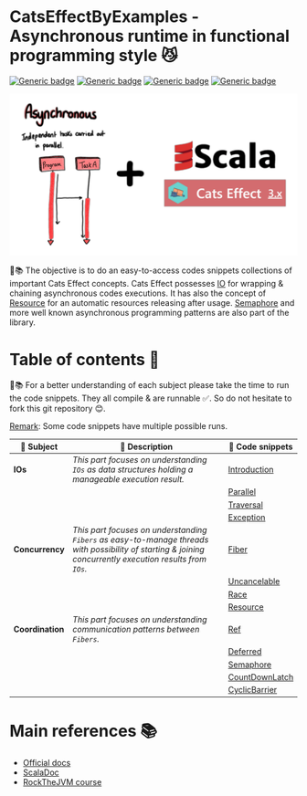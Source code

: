 # CatsEffectByExamples - Asynchronous runtime in functional programming style 😼

[![Generic badge](https://img.shields.io/badge/Scala-2.12.16-darkred.svg?style=plastic)](https://www.scala-lang.org/)
[![Generic badge](https://img.shields.io/badge/CatsEffect3-3.3.14-red.svg?style=plastic)](https://typelevel.org/cats-effect/)
[![Generic badge](https://img.shields.io/badge/SBT-1.6.2-blue.svg?style=plastic)](https://www.scala-sbt.org/)
[![Generic badge](https://img.shields.io/badge/OpenJDK-11-white.svg?style=plastic)](https://adoptium.net/)

![img.png](docs/front-img.jpg)

👾📚 The objective is to do an easy-to-access codes snippets collections of important Cats Effect concepts.
Cats Effect possesses [IO](https://typelevel.org/cats-effect/api/3.x/cats/effect/IO.html)
for wrapping & chaining asynchronous codes executions.
It has also the concept of [Resource](https://typelevel.org/cats-effect/api/3.x/cats/effect/kernel/Resource.html)
for an automatic resources releasing after usage.
[Semaphore](https://typelevel.org/cats-effect/api/3.x/cats/effect/std/Semaphore.html) and more well known asynchronous
programming patterns are also part of the library.


# Table of contents 📃

🔎📚 For a better understanding of each subject please take the time to run the code snippets.
They all compile & are runnable ✅. So do not hesitate to fork this git repository 😊.

<ins>Remark</ins>: Some code snippets have multiple possible runs.

| 🔎 Subject       | 📃 Description                                                                                                                                            | 👾 Code snippets                                                                                                                                                                           |
|------------------|-----------------------------------------------------------------------------------------------------------------------------------------------------------|--------------------------------------------------------------------------------------------------------------------------------------------------------------------------------------------|
| **IOs**          | *This part focuses on understanding `IOs` as data structures holding a manageable execution result.*                                                      | [Introduction](https://github.com/iLoveDataJjia/catseffectbyexamples/blob/main/https://github.com/iLoveDataJjia/catseffectbyexamples/blob/main/src/main/scala/_0_io/_A_Introduction.scala) |
|                  |                                                                                                                                                           | [Parallel](https://github.com/iLoveDataJjia/catseffectbyexamples/blob/main/src/main/scala/_0_io/_B_Parallel.scala)                                                                         |
|                  |                                                                                                                                                           | [Traversal](https://github.com/iLoveDataJjia/catseffectbyexamples/blob/main/src/main/scala/_0_io/_C_Traversal.scala)                                                                       |
|                  |                                                                                                                                                           | [Exception](https://github.com/iLoveDataJjia/catseffectbyexamples/blob/main/src/main/scala/_0_io/_D_Exception.scala)                                                                       |
| **Concurrency**  | *This part focuses on understanding `Fibers` as easy-to-manage threads with possibility of starting & joining concurrently execution results from `IOs`.* | [Fiber](https://github.com/iLoveDataJjia/catseffectbyexamples/blob/main/src/main/scala/_1_concurrency/_A_Fiber.scala)                                                                      |
|                  |                                                                                                                                                           | [Uncancelable](https://github.com/iLoveDataJjia/catseffectbyexamples/blob/main/src/main/scala/_1_concurrency/_B_Uncancelable.scala)                                                        |
|                  |                                                                                                                                                           | [Race](https://github.com/iLoveDataJjia/catseffectbyexamples/blob/main/src/main/scala/_1_concurrency/_C_Race.scala)                                                                        |
|                  |                                                                                                                                                           | [Resource](https://github.com/iLoveDataJjia/catseffectbyexamples/blob/main/src/main/scala/_1_concurrency/_D_Resource.scala)                                                                |
| **Coordination** | *This part focuses on understanding communication patterns between `Fibers`.*                                                                             | [Ref](https://github.com/iLoveDataJjia/catseffectbyexamples/blob/main/src/main/scala/_2_coordination/_A_Ref.scala)                                                                         |
|                  |                                                                                                                                                           | [Deferred](https://github.com/iLoveDataJjia/catseffectbyexamples/blob/main/src/main/scala/_2_coordination/_B_Deferred.scala)                                                               |
|                  |                                                                                                                                                           | [Semaphore](https://github.com/iLoveDataJjia/catseffectbyexamples/blob/main/src/main/scala/_2_coordination/_C_Semaphore.scala)                                                             |
|                  |                                                                                                                                                           | [CountDownLatch](https://github.com/iLoveDataJjia/catseffectbyexamples/blob/main/src/main/scala/_2_coordination/_D_CountDownLatch.scala)                                                   |
|                  |                                                                                                                                                           | [CyclicBarrier](https://github.com/iLoveDataJjia/catseffectbyexamples/blob/main/src/main/scala/_2_coordination/_E_CyclicBarrier.scala)                                                     |


# Main references 📚

- [Official docs](https://typelevel.org/cats-effect/docs/getting-started)
- [ScalaDoc](https://typelevel.org/cats-effect/api/3.x/index.html)
- [RockTheJVM course](https://rockthejvm.com/p/cats-effect)